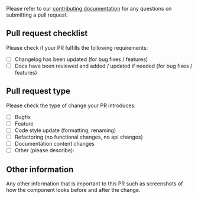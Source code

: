 Please refer to our [contributing documentation](../../CONTRIBUTING.md) for any questions on submitting a pull request.

## Pull request checklist

Please check if your PR fulfills the following requirements:
- [ ] Changelog has been updated (for bug fixes / features)
- [ ] Docs have been reviewed and added / updated if needed (for bug fixes / features)

## Pull request type

Please check the type of change your PR introduces:
- [ ] Bugfix
- [ ] Feature
- [ ] Code style update (formatting, renaming)
- [ ] Refactoring (no functional changes, no api changes)
- [ ] Documentation content changes
- [ ] Other (please describe): 

## Other information

Any other information that is important to this PR such as screenshots of how the component looks before and after the change.